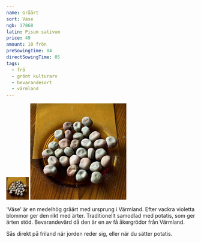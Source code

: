 ```yaml
---
name: Gråärt
sort: Väse
ngb: 17868
latin: Pisum sativum
price: 49
amount: 10 frön
preSowingTime: 04
directSowingTime: 05
tags:
  - frö
  - grönt kulturarv
  - bevarandesort
  - värmland
---
```


<img src="/img/fro-vase.jpg" width="60" data-srcset="1x, 1.5x, 2x" alt="Gråärt Väse" class="thumb">
<img src="/img/fro-vase.jpg" width="256" data-srcset="1x, 1.5x, 2x" alt="Gråärt Väse">

'Väse' är en medelhög gråärt med ursprung i Värmland. Efter vackra violetta blommor ger den rikt med ärter. Traditionellt samodlad med potatis, som ger ärten stöd. Bevarandevärd då den är en av få åkergrödor från Värmland.

Sås direkt på friland när jorden reder sig, eller när du sätter potatis.
